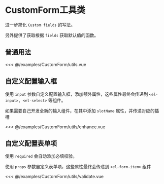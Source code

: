 # CustomForm工具类

进一步简化 `Custom fields` 的写法。

另外提供了获取根据 `fields` 获取默认值的函数。

## 普通用法

<CustomFormUtils />

<<< @/examples/CustomForm/utils.vue

## 自定义配置输入框

使用 `input` 参数自定义配置输入框，添加额外属性，这些属性最终会传递到 `<el-input>, <el-select>` 等组件。

如果需要自己开发全新的输入组件，在其中添加 `slotName` 属性，并传递对应的插槽

<CustomFormUtilsEnhance />

<<< @/examples/CustomForm/utils/enhance.vue

## 自定义配置表单项

使用 `required` 会自动添加必填校验。

使用 `props` 参数自定义表单项，这些属性最终会传递到 `<el-form-item>` 组件

<CustomFormUtilsValidate />

<<< @/examples/CustomForm/utils/validate.vue

